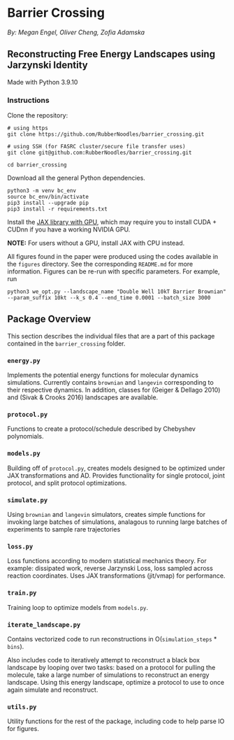 # Barrier Crossing
_By: Megan Engel, Oliver Cheng, Zofia Adamska_

## Reconstructing Free Energy Landscapes using Jarzynski Identity

Made with Python 3.9.10

### Instructions

Clone the repository: 
``` 
# using https
git clone https://github.com/RubberNoodles/barrier_crossing.git 

# using SSH (for FASRC cluster/secure file transfer uses)
git clone git@github.com:RubberNoodles/barrier_crossing.git

cd barrier_crossing
```

Download all the general Python dependencies.
```
python3 -m venv bc_env
source bc_env/bin/activate
pip3 install --upgrade pip
pip3 install -r requirements.txt
```
Install the [JAX library with GPU](https://github.com/google/jax#installation), which may require you to install CUDA + CUDnn if you have a working NVIDIA GPU.

**NOTE:** For users without a GPU, install JAX with CPU instead.


All figures found in the paper were produced using the codes available in the `figures` directory. See the corresponding `README.md` for more information. Figures can be re-run with specific parameters. For example, run
```
python3 we_opt.py --landscape_name "Double Well 10kT Barrier Brownian" --param_suffix 10kt --k_s 0.4 --end_time 0.0001 --batch_size 3000
```

## Package Overview

This section describes the individual files that are a part of this package contained in the `barrier_crossing` folder.

### `energy.py`
Implements the potential energy functions for molecular dynamics simulations. Currently contains `brownian` and `langevin` corresponding to their respective
dynamics. In addition, classes for (Geiger & Dellago 2010) and (Sivak & Crooks 2016) landscapes are available.

### `protocol.py`
Functions to create a protocol/schedule described by Chebyshev polynomials. 

### `models.py`
Building off of `protocol.py`, creates models designed to be optimized under JAX transformations and AD. Provides functionality for single protocol, joint protocol, and split protocol optimizations.

### `simulate.py`
Using `brownian` and `langevin` simulators, creates simple functions for invoking large batches of simulations, analagous to running large batches of experiments to sample rare trajectories

### `loss.py`
Loss functions according to modern statistical mechanics theory. For example: dissipated work, reverse Jarzynski Loss, loss sampled across reaction coordinates. Uses JAX transformations (jit/vmap) for performance.

### `train.py`
Training loop to optimize models from `models.py`.

### `iterate_landscape.py`
Contains vectorized code to run reconstructions in O(`simulation_steps` * `bins`).

Also includes code to iteratively attempt to reconstruct a black box landscape by looping over two tasks: based on a protocol for pulling the molecule, take a large number of simulations to reconstruct an energy landscape. Using this energy landscape, optimize a protocol to use to once again simulate and reconstruct.

### `utils.py`

Utility functions for the rest of the package, including code to help parse IO for figures.
